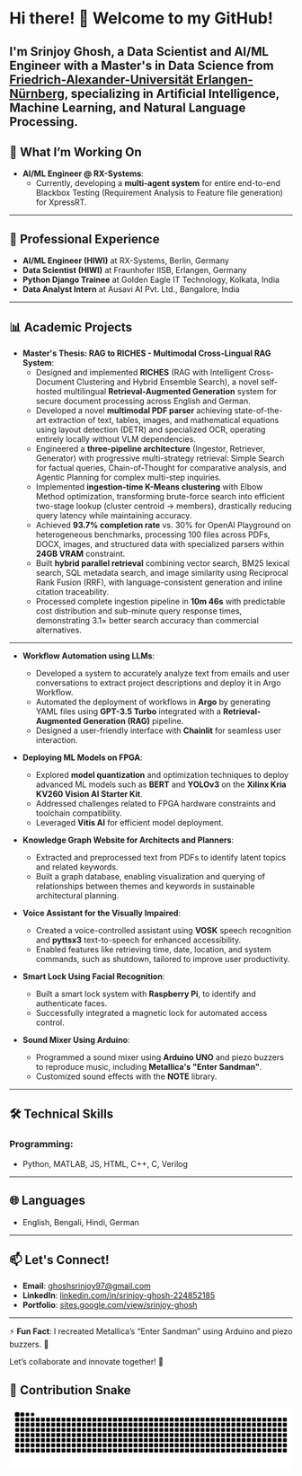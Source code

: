 # Hi there! 👋 Welcome to my GitHub!

I'm **Srinjoy Ghosh**, a **Data Scientist** and **AI/ML Engineer** with a Master's in Data Science from [Friedrich-Alexander-Universität Erlangen-Nürnberg](https://www.fau.de/), specializing in **Artificial Intelligence**, **Machine Learning**, and **Natural Language Processing**.
---

## 🔭 What I’m Working On
- **AI/ML Engineer @ RX-Systems**:
  - Currently, developing a **multi-agent system** for entire end-to-end Blackbox Testing (Requirement Analysis to Feature file generation) for XpressRT.


---

## 💼 Professional Experience
- **AI/ML Engineer (HIWI)** at RX-Systems, Berlin, Germany
- **Data Scientist (HIWI)** at Fraunhofer IISB, Erlangen, Germany
- **Python Django Trainee** at Golden Eagle IT Technology, Kolkata, India
- **Data Analyst Intern** at Ausavi AI Pvt. Ltd., Bangalore, India

---

## 📊 Academic Projects

- **Master's Thesis: RAG to RICHES - Multimodal Cross-Lingual RAG System**:
  - Designed and implemented **RICHES** (RAG with Intelligent Cross-Document Clustering and Hybrid Ensemble Search), a novel self-hosted multilingual **Retrieval-Augmented Generation** system for secure document processing across English and German.
  - Developed a novel **multimodal PDF parser** achieving state-of-the-art extraction of text, tables, images, and mathematical equations using layout detection (DETR) and specialized OCR, operating entirely locally without VLM dependencies.
  - Engineered a **three-pipeline architecture** (Ingestor, Retriever, Generator) with progressive multi-strategy retrieval: Simple Search for factual queries, Chain-of-Thought for comparative analysis, and Agentic Planning for complex multi-step inquiries.
  - Implemented **ingestion-time K-Means clustering** with Elbow Method optimization, transforming brute-force search into efficient two-stage lookup (cluster centroid → members), drastically reducing query latency while maintaining accuracy.
  - Achieved **93.7% completion rate** vs. 30% for OpenAI Playground on heterogeneous benchmarks, processing 100 files across PDFs, DOCX, images, and structured data with specialized parsers within **24GB VRAM** constraint.
  - Built **hybrid parallel retrieval** combining vector search, BM25 lexical search, SQL metadata search, and image similarity using Reciprocal Rank Fusion (RRF), with language-consistent generation and inline citation traceability.
  - Processed complete ingestion pipeline in **10m 46s** with predictable cost distribution and sub-minute query response times, demonstrating 3.1× better search accuracy than commercial alternatives.

---

- **Workflow Automation using LLMs**:
  - Developed a system to accurately analyze text from emails and user conversations to extract project descriptions and deploy it in Argo Workflow.
  - Automated the deployment of workflows in **Argo** by generating YAML files using **GPT-3.5 Turbo** integrated with a **Retrieval-Augmented Generation (RAG)** pipeline.
  - Designed a user-friendly interface with **Chainlit** for seamless user interaction.

- **Deploying ML Models on FPGA**:
  - Explored **model quantization** and optimization techniques to deploy advanced ML models such as **BERT** and **YOLOv3** on the **Xilinx Kria KV260 Vision AI Starter Kit**.
  - Addressed challenges related to FPGA hardware constraints and toolchain compatibility.
  - Leveraged **Vitis AI** for efficient model deployment.

- **Knowledge Graph Website for Architects and Planners**:
  - Extracted and preprocessed text from PDFs to identify latent topics and related keywords.
  - Built a graph database, enabling visualization and querying of relationships between themes and keywords in sustainable architectural planning.

- **Voice Assistant for the Visually Impaired**:
  - Created a voice-controlled assistant using **VOSK** speech recognition and **pyttsx3** text-to-speech for enhanced accessibility.
  - Enabled features like retrieving time, date, location, and system commands, such as shutdown, tailored to improve user productivity.

- **Smart Lock Using Facial Recognition**:
  - Built a smart lock system with **Raspberry Pi**, to identify and authenticate faces.
  - Successfully integrated a magnetic lock for automated access control.

- **Sound Mixer Using Arduino**:
  - Programmed a sound mixer using **Arduino UNO** and piezo buzzers to reproduce music, including **Metallica's "Enter Sandman"**.
  - Customized sound effects with the **NOTE** library.

---


## 🛠️ Technical Skills
### Programming:
- Python, MATLAB, JS, HTML, C++, C, Verilog

---

## 🌐 Languages
- English, Bengali, Hindi, German


---

## 📫 Let's Connect!
- **Email**: [ghoshsrinjoy97@gmail.com](mailto:ghoshsrinjoy97@gmail.com)
- **LinkedIn**: [linkedin.com/in/srinjoy-ghosh-224852185](https://www.linkedin.com/in/srinjoy-ghosh-224852185/)
- **Portfolio**: [sites.google.com/view/srinjoy-ghosh](https://sites.google.com/view/srinjoy-ghosh)

---

⚡ **Fun Fact**: I recreated Metallica’s “Enter Sandman” using Arduino and piezo buzzers. 🎵

Let’s collaborate and innovate together! 🚀

## 🐍 Contribution Snake
![GitHub Contribution Snake](https://github.com/GhoshSrinjoy/GhoshSrinjoy/blob/output/github-contribution-grid-snake.svg)


